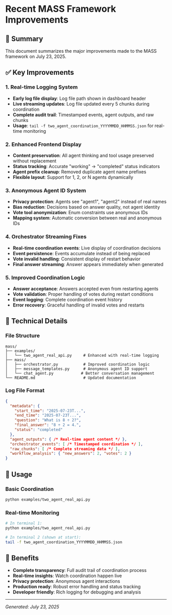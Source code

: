 # Recent MASS Framework Improvements

## 🎯 Summary
This document summarizes the major improvements made to the MASS framework on July 23, 2025.

## ✅ **Key Improvements**

### **1. Real-time Logging System**
- **Early log file display**: Log file path shown in dashboard header
- **Live streaming updates**: Log file updated every 5 chunks during coordination
- **Complete audit trail**: Timestamped events, agent outputs, and raw chunks
- **Usage**: `tail -f two_agent_coordination_YYYYMMDD_HHMMSS.json` for real-time monitoring

### **2. Enhanced Frontend Display**
- **Content preservation**: All agent thinking and tool usage preserved without replacement
- **Status tracking**: Accurate "working" → "completed" status indicators  
- **Agent prefix cleanup**: Removed duplicate agent name prefixes
- **Flexible layout**: Support for 1, 2, or N agents dynamically

### **3. Anonymous Agent ID System**
- **Privacy protection**: Agents see "agent1", "agent2" instead of real names
- **Bias reduction**: Decisions based on answer quality, not agent identity
- **Vote tool anonymization**: Enum constraints use anonymous IDs
- **Mapping system**: Automatic conversion between real and anonymous IDs

### **4. Orchestrator Streaming Fixes**
- **Real-time coordination events**: Live display of coordination decisions
- **Event persistence**: Events accumulate instead of being replaced
- **Vote invalid handling**: Consistent display of restart behavior
- **Final answer streaming**: Answer appears immediately when generated

### **5. Improved Coordination Logic**
- **Answer acceptance**: Answers accepted even from restarting agents
- **Vote validation**: Proper handling of votes during restart conditions
- **Event logging**: Complete coordination event history
- **Error recovery**: Graceful handling of invalid votes and restarts

## 🔧 **Technical Details**

### **File Structure**
```
mass/
├── examples/
│   └── two_agent_real_api.py     # Enhanced with real-time logging
├── mass/
│   ├── orchestrator.py           # Improved coordination logic
│   ├── message_templates.py      # Anonymous agent ID support
│   └── chat_agent.py            # Better conversation management
└── README.md                     # Updated documentation
```

### **Log File Format**
```json
{
  "metadata": {
    "start_time": "2025-07-23T...",
    "end_time": "2025-07-23T...",
    "question": "What is 8 ÷ 2?",
    "final_answer": "8 ÷ 2 = 4.",
    "status": "completed"
  },
  "agent_outputs": { /* Real-time agent content */ },
  "orchestrator_events": [ /* Timestamped coordination */ ],
  "raw_chunks": [ /* Complete streaming data */ ],
  "workflow_analysis": { "new_answers": 2, "votes": 2 }
}
```

## 🚀 **Usage**

### **Basic Coordination**
```bash
python examples/two_agent_real_api.py
```

### **Real-time Monitoring**
```bash
# In terminal 1:
python examples/two_agent_real_api.py

# In terminal 2 (shown at start):
tail -f two_agent_coordination_YYYYMMDD_HHMMSS.json
```

## 🎉 **Benefits**
- **Complete transparency**: Full audit trail of coordination process
- **Real-time insights**: Watch coordination happen live
- **Privacy protection**: Anonymous agent interactions
- **Production ready**: Robust error handling and status tracking
- **Developer friendly**: Rich logging for debugging and analysis

---
*Generated: July 23, 2025*